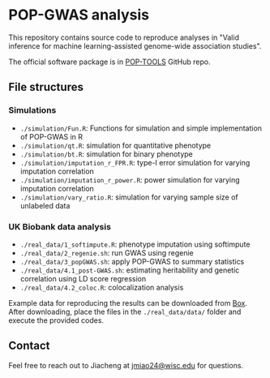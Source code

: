 # POP-GWAS analysis

This repository contains source code to reproduce analyses in "Valid inference for machine learning-assisted genome-wide association studies". 

The official software package is in [POP-TOOLS](https://github.com/qlu-lab/POP-TOOLS) GitHub repo.

## File structures
### Simulations
* `./simulation/Fun.R`: Functions for simulation and simple implementation of POP-GWAS in R
* `./simulation/qt.R`: simulation for quantitative phenotype
* `./simulation/bt.R`: simulation for binary phenotype
* `./simulation/imputation_r_FPR.R`: type-I error simulation for varying imputation correlation 
* `./simulation/imputation_r_power.R`: power simulation for varying imputation correlation
* `./simulation/vary_ratio.R`: simulation for varying sample size of unlabeled data

### UK Biobank data analysis
* `./real_data/1_softimpute.R`: phenotype imputation using softimpute
* `./real_data/2_regenie.sh`: run GWAS using regenie
* `./real_data/3_popGWAS.sh`: apply POP-GWAS to summary statistics
* `./real_data/4.1_post-GWAS.sh`: estimating heritability and genetic correlation using LD score regression
* `./real_data/4.2_coloc.R`: colocalization analysis

Example data for reproducing the results can be downloaded from [Box](https://uwmadison.box.com/s/iede9965ic49yol1r8w7bbx1ngkcrht0). After downloading, place the files in the `./real_data/data/` folder and execute the provided codes.
  
## Contact
Feel free to reach out to Jiacheng at jmiao24@wisc.edu for questions.
